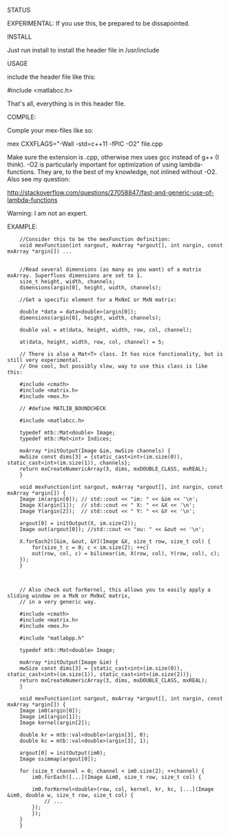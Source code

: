 STATUS

EXPERIMENTAL: If you use this, be prepared to be dissapointed.

INSTALL

Just run install to install the header file in /usr/include

USAGE

include the header file like this:

#include <matlabcc.h>

That's all, everything is in this header file.

COMPILE:

Comple your mex-files like so:

mex CXXFLAGS="-Wall -std=c++11 -fPIC -O2" file.cpp

Make sure the extension is .cpp, otherwise mex uses gcc instead of g++ (I think).
-O2 is particularly important for optimization of using lambda-functions. They are,
to the best of my knowledge, not inlined without -O2. Also see my question:

http://stackoverflow.com/questions/27058847/fast-and-generic-use-of-lambda-functions

Warning: I am not an expert.

EXAMPLE:

        //Consider this to be the mexFunction definition:
        void mexFunction(int nargout, mxArray *argout[], int nargin, const mxArray *argin[]) ...


        //Read several dimensions (as many as you want) of a matrix mxArray. Superfluos dimensions are set to 1.
        size_t height, width, channels;
        dimensions(argin[0], height, width, channels);

        //Get a specific element for a MxNxC or MxN matrix:

        double *data = data<double>(argin[0]);
        dimensions(argin[0], height, width, channels);

        double val = at(data, height, width, row, col, channel);

        at(data, height, width, row, col, channel) = 5;

        // There is also a Mat<T> class. It has nice functionality, but is still very experimental.
        // One cool, but possibly slow, way to use this class is like this:

        #include <cmath>
        #include <matrix.h>
        #include <mex.h>

        // #define MATLIB_BOUNDCHECK

        #include <matlabcc.h>

        typedef mtb::Mat<double> Image;
        typedef mtb::Mat<int> Indices;

        mxArray *initOutput(Image &im, mwSize channels) {
        mwSize const dims[3] = {static_cast<int>(im.size(0)), static_cast<int>(im.size(1)), channels};
        return mxCreateNumericArray(3, dims, mxDOUBLE_CLASS, mxREAL);
        }

        void mexFunction(int nargout, mxArray *argout[], int nargin, const mxArray *argin[]) {
        Image im(argin[0]); // std::cout << "im: " << &im << '\n';
        Image X(argin[1]);  // std::cout << " X: " << &X << '\n';
        Image Y(argin[2]);  // std::cout << " Y: " << &Y << '\n';
        
        argout[0] = initOutput(X, im.size(2));
        Image out(argout[0]); //std::cout << "ou: " << &out << '\n';
        
        X.forEach2([&im, &out, &Y](Image &X, size_t row, size_t col) {
            for(size_t c = 0; c < im.size(2); ++c)
            out(row, col, c) = bilinear(im, X(row, col), Y(row, col), c);
        });
        }



        // Also check out forKernel, this allows you to easily apply a sliding window on a MxN or MxNxC matrix,
        // in a very generic way.

        #include <cmath>
        #include <matrix.h>
        #include <mex.h>

        #include "matlabpp.h"

        typedef mtb::Mat<double> Image;

        mxArray *initOutput(Image &im) {
        mwSize const dims[3] = {static_cast<int>(im.size(0)), static_cast<int>(im.size(1)), static_cast<int>(im.size(2))};  
        return mxCreateNumericArray(3, dims, mxDOUBLE_CLASS, mxREAL);
        }

        void mexFunction(int nargout, mxArray *argout[], int nargin, const mxArray *argin[]) {
        Image im0(argin[0]);
        Image im1(argin[1]);
        Image kernel(argin[2]);
        
        double kr = mtb::val<double>(argin[3], 0);
        double kc = mtb::val<double>(argin[3], 1);
        
        argout[0] = initOutput(im0);
        Image ssimmap(argout[0]);
        
        for (size_t channel = 0; channel < im0.size(2); ++channel) {
            im0.forEach([...](Image &im0, size_t row, size_t col) {
            
            im0.forKernel<double>(row, col, kernel, kr, kc, [...](Image &im0, double w, size_t row, size_t col) {
                // ... 
            });
            });
        }
        }
